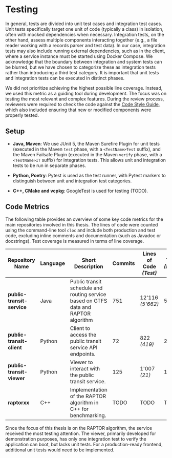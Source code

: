 # Testing

In general, tests are divided into unit test cases and integration test cases. Unit tests specifically target one unit
of code (typically a class) in isolation, often with mocked dependencies when necessary. Integration tests, on the other
hand, assess multiple components interacting together (e.g., a file reader working with a records parser and test data).
In our case, integration tests may also include running external dependencies, such as in the client, where a service
instance must be started using Docker Compose. We acknowledge that the boundary between integration and system tests can
be blurred, but we have chosen to categorize these as integration tests rather than introducing a third test category.
It is important that unit tests and integration tests can be executed in distinct phases.

We did not prioritize achieving the highest possible line coverage. Instead, we used this metric as a guiding tool
during development. The focus was on testing the most relevant and complex features. During the review process,
reviewers were required to check the code against the [Code Style Guide](code-style-guide.md), which also included
ensuring that new or modified components were properly tested.

## Setup

- **Java, Maven**: We use JUnit 5, the Maven Surefire Plugin for unit tests (executed in the Maven `test` phase, with
  a `<TestName>Test` suffix), and the Maven Failsafe Plugin (executed in the Maven `verify` phase, with a `<TestName>IT`
  suffix) for integration tests. This allows unit and integration tests to be run in separate phases.

- **Python, Poetry**: Pytest is used as the test runner, with Pytest markers to distinguish between unit and integration
  test categories.

- **C++, CMake and vcpkg**: GoogleTest is used for testing (TODO).

## Code Metrics

The following table provides an overview of some key code metrics for the main repositories involved in this thesis. The
lines of code were counted using the command-line tool `cloc` and include both production and test code, excluding
inline comments and documentation (such as Javadoc or docstrings). Test coverage is measured in terms of line coverage.

| Repository Name            | Language | Short Description                                                                   | Commits | Lines of Code *(Test)* | Test Cases *(Integration)* | Test Coverage |
|----------------------------|----------|-------------------------------------------------------------------------------------|---------|------------------------|----------------------------|---------------|
| **public-transit-service** | Java     | Public transit schedule and routing service based on GTFS data and RAPTOR algorithm | 751     | 12'116 *(5'662)*       | 569 *(51)*                 | 86%           |
| **public-transit-client**  | Python   | Client to access the public transit service API endpoints.                          | 72      | 822 *(419)*            | 23 *(15)*                  | 80%           |
| **public-transit-viewer**  | Python   | Viewer to interact with the public transit service.                                 | 125     | 1'007 *(21)*           | 1 *(1)*                    | 0%            |
| **raptorxx**               | C++      | Implementation of the RAPTOR algorithm in C++ for benchmarking.                     | TODO    | TODO                   | TODO                       | TODO          |

Since the focus of this thesis is on the RAPTOR algorithm, the service received the most testing attention. The viewer,
primarily developed for demonstration purposes, has only one integration test to verify the application can boot, but
lacks unit tests. For a production-ready frontend, additional unit tests would need to be implemented.
